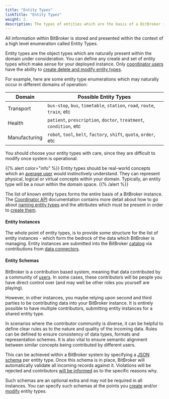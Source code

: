 ```yaml
---
title: "Entity Types"
linkTitle: "Entity Types"
weight: 2
description: The types of entities which are the basis of a BitBroker instance
---
```


All information within BitBroker is stored and presented within the context of a high level enumeration called Entity Types.

Entity types are the object types which are naturally present within the domain under consideration. You can define any create and set of entity types which make sense for your deployed instance. Only [coordinator users](/docs/concepts/users/#coordinators) have the ability to [create delete and modify entity types](/docs/coordinator/entity-types/).

For example, here are some entity type enumerations which may naturally occur in different domains of operation:

Domain | Possible Entity Types
--- | ---
Transport | `bus-stop`, `bus`, `timetable`, `station`, `road`, `route`, `train`, etc
Health | `patient`, `prescription`, `doctor`, `treatment`, `condition`, etc
Manufacturing | `robot`, `tool`, `belt`, `factory`, `shift`, `quota`, `order`, etc

You should choose your entity types with care, since they are difficult to modify once system is operational.

{{% alert color="info" %}}
Entity types should be real-world concepts which an [average user](/docs/concepts/users/#consumers) would instinctively understand. They can represent physical, logical or virtual concepts within your domain. Typically, an entity type will be a _noun_ within the domain space.
{{% /alert %}}

The list of known entity types forms the entire basis of a BitBroker instance. The [Coordinator API](/docs/coordinator/) documentation contains more detail about how to go about [naming entity types](/docs/coordinator/entity-types/) and the attributes which must be present in order to [create them](/docs/coordinator/entity-types/#creating-a-new-entity-type).

#### Entity Instances

The whole point of entity types, is to provide some structure for the list of entity instances - which form the bedrock of the data which BitBroker is managing. Entity instances are submitted into the BitBroker [catalog](/docs/concepts/catalog/) via contributions from [data connectors](/docs/concepts/connectors/).

#### Entity Schemas

BitBroker is a contribution based system, meaning that data contributed by a community of [users](/concepts/users/#contributors). In some cases, these contributors will be people you have direct control over (and may well be other roles you yourself are playing).

However, in other instances, you maybe relying upon second and third parties to be contributing data into your BitBroker instance. It is entirely possible to have multiple contributors, submitting entity instances for a shared entity type.

In scenarios where the contributor community is diverse, it can be helpful to define clear rules as to the nature and quality of the incoming data. Rules can be defined to ensure consistency of data types, formats and representation schemes. It is also vital to ensure semantic alignment between similar concepts being contributed by different users.

This can be achieved within a BitBroker system by specifying a [JSON schema](https://json-schema.org/) per entity type. Once this schema is in place, BitBroker will automatically validate all incoming records against it. Violations will be rejected and contributors [will be informed](/docs/api-principles/errors/#validation-error-format) as to the specific reasons why.

Such schemas are an optional extra and may not be required in all instances. You can specify such schemas at the points you [create](/docs/coordinator/entity-types/#creating-a-new-entity-type) and/or [modify](/docs/coordinator/entity-types/#updating-an-entity-type) entity types.
